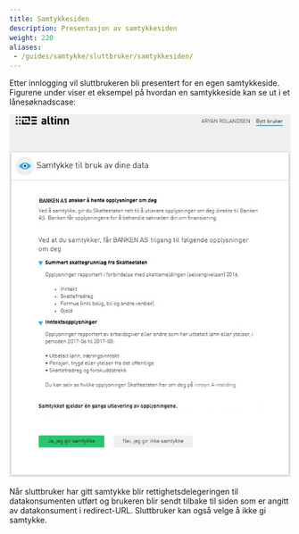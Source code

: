```yaml
---
title: Samtykkesiden
description: Presentasjon av samtykkesiden
weight: 220
aliases:
 - /guides/samtykke/sluttbruker/samtykkesiden/
---
```


Etter innlogging vil sluttbrukeren bli presentert for en egen samtykkeside.  
Figurene under viser et eksempel på hvordan en samtykkeside kan se ut i et lånesøknadscase:  

![Samtykkesiden](samtykkeside.png "Samtykkesiden")


Når sluttbruker har gitt samtykke blir rettighetsdelegeringen til datakonsumenten utført og brukeren blir sendt tilbake til siden som er
angitt av datakonsument i redirect-URL. Sluttbruker kan også velge å ikke gi samtykke.
